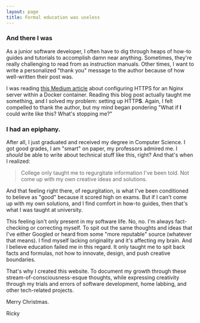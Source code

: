 ```yaml
---
layout: page
title: Formal education was useless
---
```


### And there I was
As a junior software developer, I often have to dig through heaps of how-to guides and tutorials to
accomplish damn near anything. Sometimes, they're really challenging to read from as instruction
manuals. Other times, I want to write a personalized "thank you" message to the author because of
how well-written their post was.

I was reading [this Medium article][MediumNginxDocker] about configuring HTTPS for an Nginx server
within a Docker container. Reading this blog post actually taught me something, and I solved my
problem: setting up HTTP**S**. Again, I felt compelled to thank the author, but my mind began
pondering "What if **I** could write like this? What's stopping me?"

###  I had an epiphany.

After all, I just graduated and received my degree in Computer Science. I got good grades, I am
"smart" on paper, my professors admired me. I _should_ be able to write about technical stuff like
this, right? And that's when I realized:

> College only taught me to regurgitate information I've been told. Not come up with my own creative
> ideas and solutions.

And that feeling right there, of regurgitation, is what I've been conditioned to believe as "good"
because it scored high on exams. But if I can't come up with my own solutions, and I find comfort in
how-to guides, then that's what I was taught at university.

This feeling isn't only present in my software life. No, no. I'm always fact-checking or correcting
myself. To spit out the same thoughts and ideas that I've either Googled or heard from some "more
reputable" source (whatever that means). I find myself lacking originality and it's affecting my
brain. And I believe education failed me in this regard. It only taught me to spit back facts and
formulas, not how to innovate, design, and push creative boundaries.

That's why I created this website. To document my growth through these stream-of-consciousness-esque
thoughts, while expressing creativity through my trials and errors of software development, home
labbing, and other tech-related projects.

Merry Christmas.

Ricky

[MediumNginxDocker]:
    https://pentacent.medium.com/nginx-and-lets-encrypt-with-docker-in-less-than-5-minutes-b4b8a60d3a71